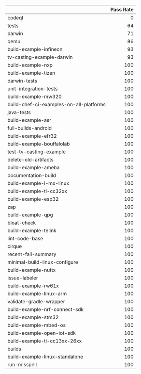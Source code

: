 |                                         |   Pass Rate |
|:----------------------------------------|------------:|
| codeql                                  |           0 |
| tests                                   |          64 |
| darwin                                  |          71 |
| qemu                                    |          86 |
| build-example-infineon                  |          93 |
| tv-casting-example-darwin               |          93 |
| build-example-nxp                       |         100 |
| build-example-tizen                     |         100 |
| darwin-tests                            |         100 |
| unit-integration-tests                  |         100 |
| build-example-mw320                     |         100 |
| build-chef-ci-examples-on-all-platforms |         100 |
| java-tests                              |         100 |
| build-example-asr                       |         100 |
| full-builds-android                     |         100 |
| build-example-efr32                     |         100 |
| build-example-bouffalolab               |         100 |
| test-tv-casting-example                 |         100 |
| delete-old-artifacts                    |         100 |
| build-example-ameba                     |         100 |
| documentation-build                     |         100 |
| build-example-i-mx-linux                |         100 |
| build-example-ti-cc32xx                 |         100 |
| build-example-esp32                     |         100 |
| zap                                     |         100 |
| build-example-qpg                       |         100 |
| bloat-check                             |         100 |
| build-example-telink                    |         100 |
| lint-code-base                          |         100 |
| cirque                                  |         100 |
| recent-fail-summary                     |         100 |
| minimal-build-linux-configure           |         100 |
| build-example-nuttx                     |         100 |
| issue-labeler                           |         100 |
| build-example-rw61x                     |         100 |
| build-example-linux-arm                 |         100 |
| validate-gradle-wrapper                 |         100 |
| build-example-nrf-connect-sdk           |         100 |
| build-example-stm32                     |         100 |
| build-example-mbed-os                   |         100 |
| build-example-open-iot-sdk              |         100 |
| build-example-ti-cc13xx-26xx            |         100 |
| builds                                  |         100 |
| build-example-linux-standalone          |         100 |
| run-misspell                            |         100 |